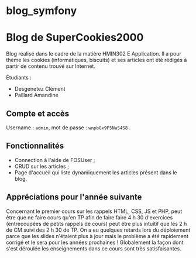 # blog_symfony
# Blog de SuperCookies2000

Blog réalisé dans le cadre de la matière HMIN302 E Application. Il a pour thème les cookies (informatiques, biscuits) et ses articles ont été rédigés à partir de contenu trouvé sur Internet.

Étudiants :

- Desgenetez Clément
- Paillard Amandine



## Compte et accès

Username : `admin`, mot de passe : `wnpbGx9F5NaS4S8` .



## Fonctionnalités 

* Connection à l'aide de FOSUser ;
* CRUD sur les articles ;
* Page d'accueil qui liste dynamiquement les articles présent dans le blog.



## Appréciations pour l'année suivante

Concernant le premier cours sur les rappels HTML, CSS, JS et PHP, peut être que ne faire cours qu'en TP afin de faire faire 4 h 30 d'exercices (entrecoupées de petits rappels de cours) peut être plus intuitif que les 2 h de CM suivi des 2 h 30 de TP.
On a eu quelques retards lors du déploiement parce que les slides n'étaient plus à jour mais le problème a été rapidement corrigé et le sera pour les années prochaines !
Globalement la façon dont s'est déroulée les enseignements dans ce cours sont très satisfaisantes.